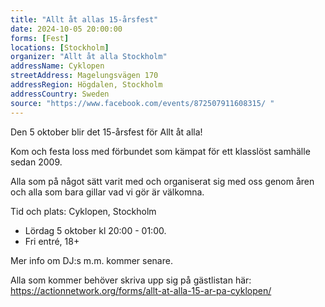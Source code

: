 ```yaml
---
title: "Allt åt allas 15-årsfest"
date: 2024-10-05 20:00:00
forms: [Fest]
locations: [Stockholm]
organizer: "Allt åt alla Stockholm"
addressName: Cyklopen
streetAddress: Magelungsvägen 170
addressRegion: Högdalen, Stockholm
addressCountry: Sweden
source: "https://www.facebook.com/events/872507911608315/ "
---
```

Den 5 oktober blir det 15-årsfest för Allt åt alla!

Kom och festa loss med förbundet som kämpat för ett klasslöst samhälle sedan 2009.

Alla som på något sätt varit med och organiserat sig med oss genom åren och alla som bara gillar vad vi gör är välkomna.

Tid och plats: Cyklopen, Stockholm

- Lördag 5 oktober kl 20:00 - 01:00.
- Fri entré, 18+

Mer info om DJ:s m.m. kommer senare.

Alla som kommer behöver skriva upp sig på gästlistan här: https://actionnetwork.org/forms/allt-at-alla-15-ar-pa-cyklopen/